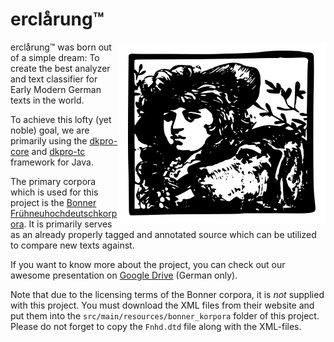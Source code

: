 # erclaͤrung™

<img src="https://raw.githubusercontent.com/PatrickLerner/erclaerung/master/etc/cool_logo.png" align="right" />

erclaͤrung™ was born out of a simple dream: To create the best analyzer and text classifier for Early Modern German texts in the world.

To achieve this lofty (yet noble) goal, we are primarily using the [dkpro-core](https://code.google.com/p/dkpro-core-asl/) and [dkpro-tc](https://code.google.com/p/dkpro-tc/) framework for Java.

The primary corpora which is used for this project is the [Bonner Frühneuhochdeutschkorpora](http://korpora.zim.uni-due.de/Fnhd/). It is primarily serves as an already properly tagged and annotated source which can be utilized to compare new texts against.

If you want to know more about the project, you can check out our awesome presentation on [Google Drive](https://docs.google.com/presentation/d/1IOXK5maZECvb5QZ8MMeb9yPWgfYAVyUJxAvEunpGy6M/edit?usp=sharing) (German only).

Note that due to the licensing terms of the Bonner corpora, it is *not* supplied with this project. You must download the XML files from their website and put them into the `src/main/resources/bonner_korpora` folder of this project. Please do not forget to copy the `Fnhd.dtd` file along with the XML-files.
